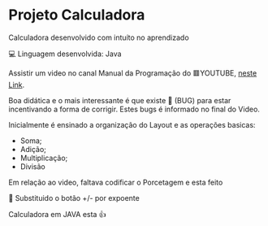 # Projeto Calculadora
Calculadora desenvolvido com intuíto no aprendizado

💻 Linguagem desenvolvida: Java

Assistir um video no canal Manual da Programação do 🟥YOUTUBE, [neste Link](https://www.youtube.com/watch?v=J08VaQHi4pM).

Boa didática e o mais interessante é que existe 🐛 (BUG) para estar incentivando a forma de corrigir. Estes bugs é informado no final do Video.

Inicialmente é ensinado a organização do Layout e as operações basicas:
 - Soma;
 - Adição;
 - Multiplicação;
 - Divisão

Em relação ao video, faltava codificar o Porcetagem e esta feito

🔶 Substituido o botão +/- por expoente

Calculadora em JAVA esta 👍
